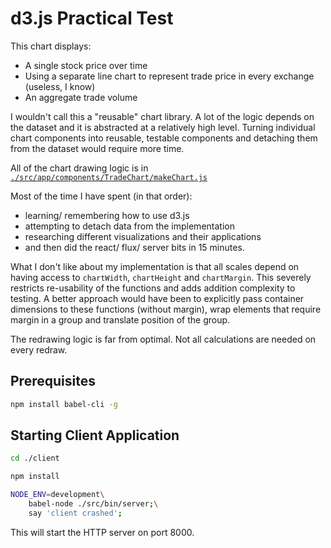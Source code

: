 # d3.js Practical Test

This chart displays:

* A single stock price over time
* Using a separate line chart to represent trade price in every exchange (useless, I know)
* An aggregate trade volume

I wouldn't call this a "reusable" chart library. A lot of the logic depends on the dataset and it is abstracted at a relatively high level. Turning individual chart components into reusable, testable components and detaching them from the dataset would require more time.

All of the chart drawing logic is in [`./src/app/components/TradeChart/makeChart.js`](./src/app/components/TradeChart/makeChart.js)

Most of the time I have spent (in that order):

* learning/ remembering how to use d3.js
* attempting to detach data from the implementation
* researching different visualizations and their applications
* and then did the react/ flux/ server bits in 15 minutes.

What I don't like about my implementation is that all scales depend on having access to `chartWidth`, `chartHeight` and `chartMargin`. This severely restricts re-usability of the functions and adds addition complexity to testing. A better approach would have been to explicitly pass container dimensions to these functions (without margin), wrap elements that require margin in a group and translate position of the group.

The redrawing logic is far from optimal. Not all calculations are needed on every redraw.

## Prerequisites

```sh
npm install babel-cli -g
```

## Starting Client Application

```sh
cd ./client

npm install

NODE_ENV=development\
    babel-node ./src/bin/server;\
    say 'client crashed';
```

This will start the HTTP server on port 8000.
